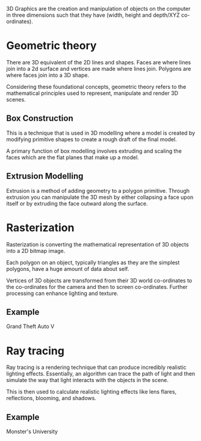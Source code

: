 3D Graphics are the creation and manipulation of objects on the computer in three dimensions such that they have (width, height and depth/XYZ co-ordinates).
# Geometric theory
There are 3D equivalent of the 2D lines and shapes. Faces are where lines join into a 2d surface and vertices are made where lines join. Polygons are where faces join into a 3D shape.

Considering these foundational concepts, geometric theory refers to the mathematical principles used to represent, manipulate and render 3D scenes.

## Box Construction
This is a technique that is used in 3D modelling where a model is created by modifying primitive shapes to create a rough draft of the final model.

A primary function of box modelling involves extruding and scaling the faces which are the flat planes that make up a model.
## Extrusion Modelling
Extrusion is a method of adding geometry to a polygon primitive. Through extrusion you can manipulate the 3D mesh by either collapsing a face upon itself or by extruding the face outward along the surface.
# Rasterization
Rasterization is converting the mathematical representation of 3D objects into a 2D bitmap image. 

Each polygon on an object, typically triangles as they are the simplest polygons, have a huge amount of data about self.

Vertices of 3D objects are transformed from their 3D world co-ordinates to the co-ordinates for the camera and then to screen co-ordinates. Further processing can enhance lighting and texture.
## Example
Grand Theft Auto V
# Ray tracing
Ray tracing is a rendering technique that can produce incredibly realistic lighting effects. Essentially, an algorithm can trace the path of light and then simulate the way that light interacts with the objects in the scene.

This is then used to calculate realistic lighting effects like lens flares, reflections, blooming, and shadows.
## Example
Monster's University
